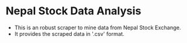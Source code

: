 # Nepal Stock Data Analysis

- This is an robust scraper to mine data from Nepal Stock Exchange.
- It provides the scraped data in '.csv' format.
